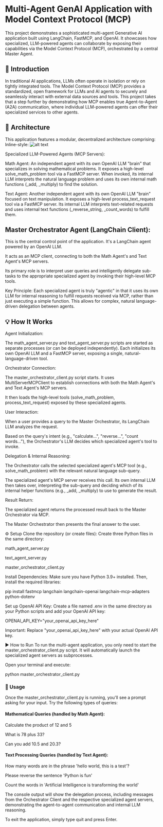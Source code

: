 # Multi-Agent GenAI Application with Model Context Protocol (MCP)
This project demonstrates a sophisticated multi-agent Generative AI application built using LangChain, FastMCP, and OpenAI. It showcases how specialized, LLM-powered agents can collaborate by exposing their capabilities via the Model Context Protocol (MCP), orchestrated by a central Master Agent.

## 🚀 Introduction
In traditional AI applications, LLMs often operate in isolation or rely on tightly integrated tools. The Model Context Protocol (MCP) provides a standardized, open framework for LLMs and AI agents to securely and seamlessly interact with external data sources and tools. This project takes that a step further by demonstrating how MCP enables true Agent-to-Agent (A2A) communication, where individual LLM-powered agents can offer their specialized services to other agents.

## 🧠 Architecture
This application features a modular, decentralized architecture comprising:
Inline-style: 
![alt text](https://github.com/anikepati/mcp_multi_agent/blob/main/mcp_design.png "Design")

Specialized LLM-Powered Agents (MCP Servers):

Math Agent: An independent agent with its own OpenAI LLM "brain" that specializes in solving mathematical problems. It exposes a high-level solve_math_problem tool via a FastMCP server. When invoked, its internal LLM interprets the natural language problem and uses its own internal math functions (_add, _multiply) to find the solution.

Text Agent: Another independent agent with its own OpenAI LLM "brain" focused on text manipulation. It exposes a high-level process_text_request tool via a FastMCP server. Its internal LLM interprets text-related requests and uses internal text functions (_reverse_string, _count_words) to fulfill them.

## Master Orchestrator Agent (LangChain Client):

This is the central control point of the application. It's a LangChain agent powered by an OpenAI LLM.

It acts as an MCP client, connecting to both the Math Agent's and Text Agent's MCP servers.

Its primary role is to interpret user queries and intelligently delegate sub-tasks to the appropriate specialized agent by invoking their high-level MCP tools.

Key Principle: Each specialized agent is truly "agentic" in that it uses its own LLM for internal reasoning to fulfill requests received via MCP, rather than just executing a simple function. This allows for complex, natural language-driven delegation between agents.

## 💡 How It Works
Agent Initialization:

The math_agent_server.py and text_agent_server.py scripts are started as separate processes (or can be deployed independently). Each initializes its own OpenAI LLM and a FastMCP server, exposing a single, natural-language-driven tool.

Orchestrator Connection:

The master_orchestrator_client.py script starts. It uses MultiServerMCPClient to establish connections with both the Math Agent's and Text Agent's MCP servers.

It then loads the high-level tools (solve_math_problem, process_text_request) exposed by these specialized agents.

User Interaction:

When a user provides a query to the Master Orchestrator, its LangChain LLM analyzes the request.

Based on the query's intent (e.g., "calculate...", "reverse...", "count words..."), the Orchestrator's LLM decides which specialized agent's tool to invoke.

Delegation & Internal Reasoning:

The Orchestrator calls the selected specialized agent's MCP tool (e.g., solve_math_problem) with the relevant natural language sub-query.

The specialized agent's MCP server receives this call. Its own internal LLM then takes over, interpreting the sub-query and deciding which of its internal helper functions (e.g., _add, _multiply) to use to generate the result.

Result Return:

The specialized agent returns the processed result back to the Master Orchestrator via MCP.

The Master Orchestrator then presents the final answer to the user.

⚙️ Setup
Clone the repository (or create files):
Create three Python files in the same directory:

math_agent_server.py

text_agent_server.py

master_orchestrator_client.py

Install Dependencies:
Make sure you have Python 3.9+ installed. Then, install the required libraries:

pip install fastmcp langchain langchain-openai langchain-mcp-adapters python-dotenv

Set up OpenAI API Key:
Create a file named .env in the same directory as your Python scripts and add your OpenAI API key:

OPENAI_API_KEY="your_openai_api_key_here"

Important: Replace "your_openai_api_key_here" with your actual OpenAI API key.

▶️ How to Run
To run the multi-agent application, you only need to start the master_orchestrator_client.py script. It will automatically launch the specialized agent servers as subprocesses.

Open your terminal and execute:

python master_orchestrator_client.py

### 💬 Usage
Once the master_orchestrator_client.py is running, you'll see a prompt asking for your input. Try the following types of queries:

#### Mathematical Queries (handled by Math Agent):

Calculate the product of 12 and 5

What is 78 plus 33?

Can you add 10.5 and 20.3?

####  Text Processing Queries (handled by Text Agent):

How many words are in the phrase 'hello world, this is a test'?

Please reverse the sentence 'Python is fun'

Count the words in 'Artificial Intelligence is transforming the world'

The console output will show the delegation process, including messages from the Orchestrator Client and the respective specialized agent servers, demonstrating the agent-to-agent communication and internal LLM reasoning.

To exit the application, simply type quit and press Enter.
